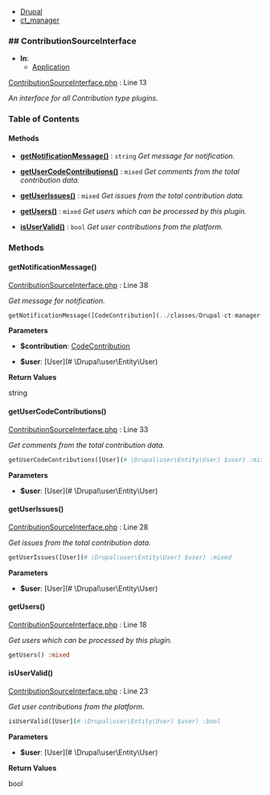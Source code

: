 
- [Drupal](../namespaces/drupal.md)
- [ct_manager](../namespaces/drupal-ct-manager.md)


### ## ContributionSourceInterface


- **In**:
    - [Application](../packages/Application.md)
  

[ContributionSourceInterface.php](../files/web-modules-custom-ct-manager-src-contributionsourceinterface.md) : Line 13

*An interface for all Contribution type plugins.*









### Table of Contents










#### Methods
- **[getNotificationMessage()](../classes/Drupal-ct-manager-ContributionSourceInterface.md#getnotificationmessage)**
           : `string`
*Get message for notification.*

- **[getUserCodeContributions()](../classes/Drupal-ct-manager-ContributionSourceInterface.md#getusercodecontributions)**
           : `mixed`
*Get comments from the total contribution data.*

- **[getUserIssues()](../classes/Drupal-ct-manager-ContributionSourceInterface.md#getuserissues)**
           : `mixed`
*Get issues from the total contribution data.*

- **[getUsers()](../classes/Drupal-ct-manager-ContributionSourceInterface.md#getusers)**
           : `mixed`
*Get users which can be processed by this plugin.*

- **[isUserValid()](../classes/Drupal-ct-manager-ContributionSourceInterface.md#isuservalid)**
           : `bool`
*Get user contributions from the platform.*








### Methods

#### getNotificationMessage()

[ContributionSourceInterface.php](../files/web-modules-custom-ct-manager-src-contributionsourceinterface.md) : Line 38

*Get message for notification.*

```php
getNotificationMessage([CodeContribution](../classes/Drupal-ct-manager-Data-CodeContribution.md) $contribution, [User](# \Drupal\user\Entity\User) $user) :string
```




**Parameters**

- **$contribution**: [CodeContribution](../classes/Drupal-ct-manager-Data-CodeContribution.md)
    
- **$user**: [User](# \Drupal\user\Entity\User)
    





**Return Values**

string



#### getUserCodeContributions()

[ContributionSourceInterface.php](../files/web-modules-custom-ct-manager-src-contributionsourceinterface.md) : Line 33

*Get comments from the total contribution data.*

```php
getUserCodeContributions([User](# \Drupal\user\Entity\User) $user) :mixed
```




**Parameters**

- **$user**: [User](# \Drupal\user\Entity\User)
    







#### getUserIssues()

[ContributionSourceInterface.php](../files/web-modules-custom-ct-manager-src-contributionsourceinterface.md) : Line 28

*Get issues from the total contribution data.*

```php
getUserIssues([User](# \Drupal\user\Entity\User) $user) :mixed
```




**Parameters**

- **$user**: [User](# \Drupal\user\Entity\User)
    







#### getUsers()

[ContributionSourceInterface.php](../files/web-modules-custom-ct-manager-src-contributionsourceinterface.md) : Line 18

*Get users which can be processed by this plugin.*

```php
getUsers() :mixed
```











#### isUserValid()

[ContributionSourceInterface.php](../files/web-modules-custom-ct-manager-src-contributionsourceinterface.md) : Line 23

*Get user contributions from the platform.*

```php
isUserValid([User](# \Drupal\user\Entity\User) $user) :bool
```




**Parameters**

- **$user**: [User](# \Drupal\user\Entity\User)
    





**Return Values**

bool




